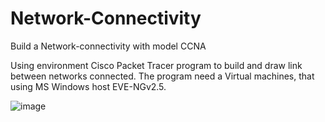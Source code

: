 # Network-Connectivity
Build a Network-connectivity with model CCNA

Using environment Cisco Packet Tracer program to build and draw link between networks connected. The program need a Virtual machines, that using MS Windows host EVE-NGv2.5.

![image](https://user-images.githubusercontent.com/45866310/164607677-4441b453-5bff-474b-b48e-1db72c4b7d00.png)
